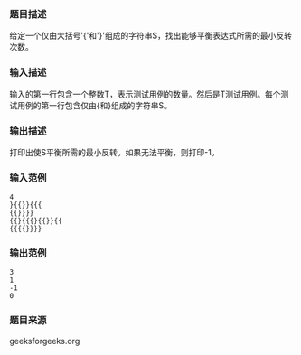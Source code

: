 ### 题目描述
给定一个仅由大括号'{'和'}'组成的字符串S，找出能够平衡表达式所需的最小反转次数。
### 输入描述
输入的第一行包含一个整数T，表示测试用例的数量。然后是T测试用例。每个测试用例的第一行包含仅由{和}组成的字符串S。
### 输出描述
打印出使S平衡所需的最小反转。如果无法平衡，则打印-1。
### 输入范例
```
4
}{{}}{{{
{{}}}}
{{}{{{}{{}}{{
{{{{}}}}
```
### 输出范例
```
3
1
-1
0
```
### 题目来源
geeksforgeeks.org

